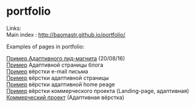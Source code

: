 # portfolio
Links:
<br/>
Main index : http://baomastr.github.io/portfolio/

Examples of pages in portfolio:
<br/>

<a href="https://baomastr.github.io/www/" target="_blank" class="btn">Пример Адаптивного лид-магнита</a> (20/08/16)<br/>
<a href="https://baomastr.github.io/blog-page/" target="_blank" class="btn">Пример</a> Адаптивной страницы блога<br/>
<a href="https://baomastr.github.io/mail/" target="_blank" class="btn">Пример</a> вёрстки e-mail письма<br/>
<a href="http://baomastr.github.io/adaptive-page-example/">Пример</a> вёрстки адаптивной страницы<br/>
<a href="http://baomastr.github.io/example/">Пример</a> вёрстки адаптивной home peage<br/>
<a href="http://baomastr.github.io/artSound/" target="_blank">Пример</a> вёрстки коммерческого проекта (Landing-page, адаптивная)<br/>
<a href="http://www.kokuplacis.lv/">Коммерческий проект</a> (Адаптивная вёрстка)
<!--<a href="http://baomastr.github.io/Page-for-PC/">Пример</a> вёрстки главной страницы (Минимальная ширина 1024px)<br/>-->
